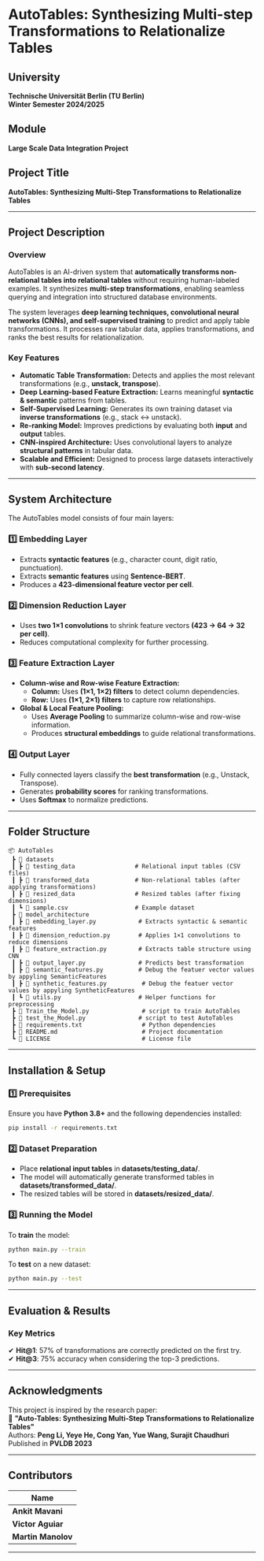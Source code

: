 # **AutoTables: Synthesizing Multi-step Transformations to Relationalize Tables**

## **University**

**Technische Universität Berlin (TU Berlin)**  
**Winter Semester 2024/2025**

## **Module**

**Large Scale Data Integration Project**

## **Project Title**

**AutoTables: Synthesizing Multi-Step Transformations to Relationalize Tables**

---

## **Project Description**

### **Overview**

AutoTables is an AI-driven system that **automatically transforms non-relational tables into relational tables** without requiring human-labeled examples. It synthesizes **multi-step transformations**, enabling seamless querying and integration into structured database environments.

The system leverages **deep learning techniques, convolutional neural networks (CNNs), and self-supervised training** to predict and apply table transformations. It processes raw tabular data, applies transformations, and ranks the best results for relationalization.

### **Key Features**

- **Automatic Table Transformation:** Detects and applies the most relevant transformations (e.g., **unstack, transpose**).
- **Deep Learning-based Feature Extraction:** Learns meaningful **syntactic & semantic** patterns from tables.
- **Self-Supervised Learning:** Generates its own training dataset via **inverse transformations** (e.g., stack ↔ unstack).
- **Re-ranking Model:** Improves predictions by evaluating both **input** and **output** tables.
- **CNN-inspired Architecture:** Uses convolutional layers to analyze **structural patterns** in tabular data.
- **Scalable and Efficient:** Designed to process large datasets interactively with **sub-second latency**.

---

## **System Architecture**

The AutoTables model consists of four main layers:

### 1️⃣ **Embedding Layer**

- Extracts **syntactic features** (e.g., character count, digit ratio, punctuation).
- Extracts **semantic features** using **Sentence-BERT**.
- Produces a **423-dimensional feature vector per cell**.

### 2️⃣ **Dimension Reduction Layer**

- Uses **two 1×1 convolutions** to shrink feature vectors **(423 → 64 → 32 per cell)**.
- Reduces computational complexity for further processing.

### 3️⃣ **Feature Extraction Layer**

- **Column-wise and Row-wise Feature Extraction:**
  - **Column:** Uses **(1×1, 1×2) filters** to detect column dependencies.
  - **Row:** Uses **(1×1, 2×1) filters** to capture row relationships.
- **Global & Local Feature Pooling:**
  - Uses **Average Pooling** to summarize column-wise and row-wise information.
  - Produces **structural embeddings** to guide relational transformations.

### 4️⃣ **Output Layer**

- Fully connected layers classify the **best transformation** (e.g., Unstack, Transpose).
- Generates **probability scores** for ranking transformations.
- Uses **Softmax** to normalize predictions.

---

## **Folder Structure**

```
📦 AutoTables
 ┣ 📂 datasets
 ┃ ┣ 📂 testing_data                 # Relational input tables (CSV files)
 ┃ ┣ 📂 transformed_data             # Non-relational tables (after applying transformations)
 ┃ ┣ 📂 resized_data                 # Resized tables (after fixing dimensions)
 ┃ ┗ 📜 sample.csv                   # Example dataset
 ┣ 📂 model_architecture
 ┃ ┣ 📜 embedding_layer.py            # Extracts syntactic & semantic features
 ┃ ┣ 📜 dimension_reduction.py        # Applies 1×1 convolutions to reduce dimensions
 ┃ ┣ 📜 feature_extraction.py         # Extracts table structure using CNN
 ┃ ┣ 📜 output_layer.py               # Predicts best transformation
 ┃ ┣ 📜 semantic_features.py          # Debug the featuer vector values by appyling SemanticFeatures
 ┃ ┣ 📜 synthetic_features.py          # Debug the featuer vector values by appyling SyntheticFeatures
 ┃ ┗ 📜 utils.py                      # Helper functions for preprocessing
 ┣ 📜 Train_the_Model.py               # script to train AutoTables
 ┣ 📜 test_the_Model.py               # script to test AutoTables
 ┣ 📜 requirements.txt                 # Python dependencies
 ┣ 📜 README.md                        # Project documentation
 ┗ 📜 LICENSE                          # License file
```

---

## **Installation & Setup**

### **1️⃣ Prerequisites**

Ensure you have **Python 3.8+** and the following dependencies installed:

```bash
pip install -r requirements.txt
```

### **2️⃣ Dataset Preparation**

- Place **relational input tables** in **datasets/testing_data/**.
- The model will automatically generate transformed tables in **datasets/transformed_data/**.
- The resized tables will be stored in **datasets/resized_data/**.

### **3️⃣ Running the Model**

To **train** the model:

```bash
python main.py --train
```

To **test** on a new dataset:

```bash
python main.py --test
```

---

## **Evaluation & Results**

### **Key Metrics**

✔ **Hit@1**: 57% of transformations are correctly predicted on the first try.  
✔ **Hit@3**: 75% accuracy when considering the top-3 predictions.

---

## **Acknowledgments**

This project is inspired by the research paper:  
📄 **"Auto-Tables: Synthesizing Multi-Step Transformations to Relationalize Tables"**  
Authors: **Peng Li, Yeye He, Cong Yan, Yue Wang, Surajit Chaudhuri**  
Published in **PVLDB 2023**

---

## **Contributors**

| Name               |
| ------------------ |
| **Ankit Mavani**   |
| **Victor Aguiar**  |
| **Martin Manolov** |

---

